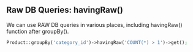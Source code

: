 ## Raw DB Queries: havingRaw()

We can use RAW DB queries in various places, including havingRaw() function after groupBy().

```php
Product::groupBy('category_id')->havingRaw('COUNT(*) > 1')->get();
```
